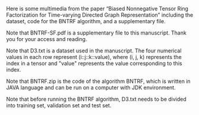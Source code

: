 Here is some multimedia from the paper “Biased Nonnegative Tensor Ring Factorization for Time-varying Directed Graph Representation” including the dataset, code for the BNTRF algorithm, and a supplementary file.

Note that BNTRF-SF.pdf is a supplementary file to this manuscript. Thank you for your access and reading.

Note that D3.txt is a dataset used in the manuscript. The four numerical values ​​in each row represent (i::j::k::value), where (i, j, k) represents the index in a tensor and "value" represents the value corresponding to this index.

Note that BNTRF.zip is the code of the algorithm BNTRF, which is written in JAVA language and can be run on a computer with JDK environment.

Note that before running the BNTRF algorithm, D3.txt needs to be divided into training set, validation set and test set.
